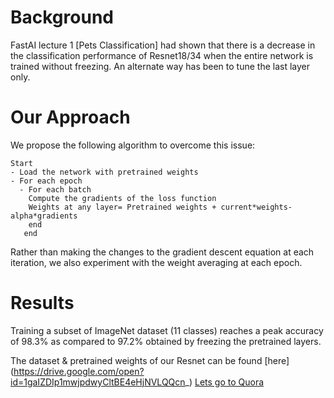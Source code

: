
# Background
FastAI lecture 1 [Pets Classification] had shown that there is a decrease in the
classification performance of Resnet18/34 when the entire network is trained without freezing.
An alternate way has been to tune the last layer only.

# Our Approach

We propose the following algorithm to overcome this issue:
```
Start
- Load the network with pretrained weights 
- For each epoch
  - For each batch 
    Compute the gradients of the loss function
    Weights at any layer= Pretrained weights + current*weights- alpha*gradients 
    end
   end
```
Rather than making the changes to the gradient descent equation at each iteration, we also experiment with the weight averaging at each epoch. 

# Results 
Training a subset of ImageNet dataset (11 classes) reaches a peak accuracy of 98.3% as compared to 97.2% obtained by freezing the pretrained layers. 

The dataset & pretrained weights of our Resnet can be found  [here] (https://drive.google.com/open?id=1gaIZDIp1mwjpdwyCltBE4eHjNVLQQcn_)
[Lets go to Quora](https://www.quora.com)
